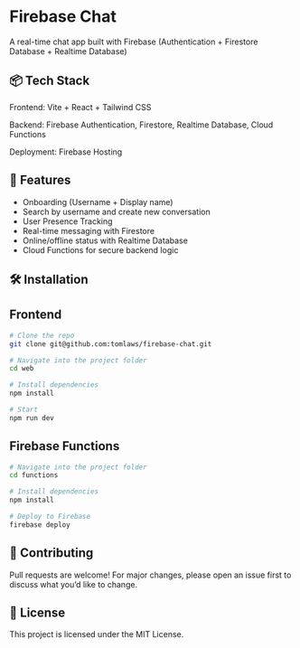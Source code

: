 # Firebase Chat

A real-time chat app built with Firebase (Authentication + Firestore Database + Realtime Database)

## 📦 Tech Stack
Frontend: Vite + React + Tailwind CSS

Backend: Firebase Authentication, Firestore, Realtime Database, Cloud Functions

Deployment: Firebase Hosting

## 🚀 Features

- Onboarding (Username + Display name)
- Search by username and create new conversation
- User Presence Tracking
- Real-time messaging with Firestore
- Online/offline status with Realtime Database
- Cloud Functions for secure backend logic

## 🛠️ Installation

## Frontend
```bash
# Clone the repo
git clone git@github.com:tomlaws/firebase-chat.git

# Navigate into the project folder
cd web

# Install dependencies
npm install

# Start
npm run dev
```

## Firebase Functions
```bash
# Navigate into the project folder
cd functions

# Install dependencies
npm install

# Deploy to Firebase
firebase deploy
```

## 🤝 Contributing
Pull requests are welcome! For major changes, please open an issue first to discuss what you’d like to change.

## 📄 License
This project is licensed under the MIT License.